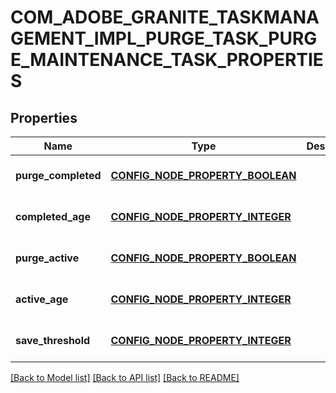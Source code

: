 # COM_ADOBE_GRANITE_TASKMANAGEMENT_IMPL_PURGE_TASK_PURGE_MAINTENANCE_TASK_PROPERTIES

## Properties
Name | Type | Description | Notes
------------ | ------------- | ------------- | -------------
**purge_completed** | [**CONFIG_NODE_PROPERTY_BOOLEAN**](configNodePropertyBoolean.md) |  | [optional] [default to null]
**completed_age** | [**CONFIG_NODE_PROPERTY_INTEGER**](configNodePropertyInteger.md) |  | [optional] [default to null]
**purge_active** | [**CONFIG_NODE_PROPERTY_BOOLEAN**](configNodePropertyBoolean.md) |  | [optional] [default to null]
**active_age** | [**CONFIG_NODE_PROPERTY_INTEGER**](configNodePropertyInteger.md) |  | [optional] [default to null]
**save_threshold** | [**CONFIG_NODE_PROPERTY_INTEGER**](configNodePropertyInteger.md) |  | [optional] [default to null]

[[Back to Model list]](../README.md#documentation-for-models) [[Back to API list]](../README.md#documentation-for-api-endpoints) [[Back to README]](../README.md)


